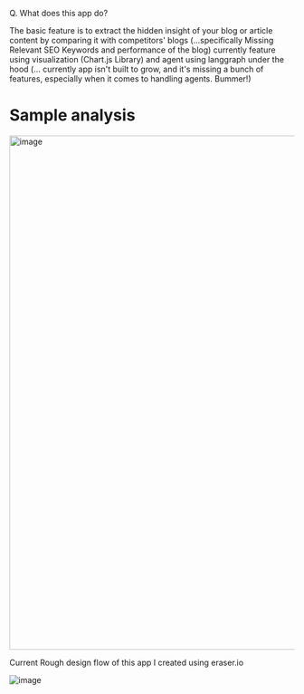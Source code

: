 Q. What does this app do?

The basic feature is to extract the hidden insight of your blog or article content by comparing it with competitors' blogs  (...specifically Missing Relevant SEO Keywords and performance of the blog) currently feature using visualization (Chart.js Library) and agent using langgraph under the hood
(... currently app isn't built to grow, and it's missing a bunch of features, especially when it comes to handling agents. Bummer!)
<h1>Sample analysis</h1>




<img width="612" height="908" alt="image" src="https://github.com/user-attachments/assets/a21c3a6a-6257-4e8c-8534-925c488518d2" />




Current Rough design flow of this app I created using eraser.io

![image](https://github.com/user-attachments/assets/380400ae-d2a5-4877-a483-729951033ebd)
